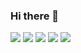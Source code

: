 ### Hi there 👋

<!--
**ssusa2/ssusa2** is a ✨ _special_ ✨ repository because its `README.md` (this file) appears on your GitHub profile.

Here are some ideas to get you started:

- 🔭 I’m currently working on ...
- 🌱 I’m currently learning ...
- 👯 I’m looking to collaborate on ...
- 🤔 I’m looking for help with ...
- 💬 Ask me about ...
- 📫 How to reach me: ...
- 😄 Pronouns: ...
- ⚡ Fun fact: ...
-->

<img src="https://img.shields.io/badge/React-61DAFB?style=flat-square&logo=react&logoColor=white"/>
<img src="https://img.shields.io/badge/MUI-007FFF?style=flat-square&logo=MUI&logoColor=white"/>
<img src="https://img.shields.io/badge/Prettier
-F7B93E?style=flat-square&logo=Prettier
&logoColor=white"/>
<img src="https://img.shields.io/badge/CreateReactApp
-09D3AC?style=flat-square&logo=CreateReactApp
&logoColor=white"/>
<img src="https://img.shields.io/badge/ReactRouter
-CA4245?style=flat-square&logo=ReactRouter&logoColor=white"/>
